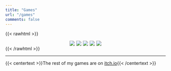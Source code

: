 ```yaml
---
title: "Games"
url: "/games"
comments: false
---
```

{{< rawhtml >}}
<div style="display: flex; flex-wrap: wrap; justify-content: center; gap: 5px;">
<a href="/weaponeer"><img loading="lazy" src="/images/game-covers/weaponeer-cover.png"></img></a>
<a href="/carls-crude-combat"><img loading="lazy" src="/images/game-covers/carls-crude-combat-cover.png"></img></a>
<a href="/seadefender"><img loading="lazy" src="/images/game-covers/sea-defender-cover.png"></img></a>
<a href="/gunnerguy"><img loading="lazy" src="/images/game-covers/gunner-guy-cover.png"></img></a>
<a href="/condiment-slayer"><img loading="lazy" src="/images/game-covers/condiment-slayer-cover.png"></img></a>
</div>
{{< /rawhtml >}}

-----
{{< centertext >}}The rest of my games are on [itch.io](https://plugworldg.itch.io/){{< /centertext >}}

